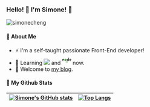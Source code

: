 <h3> Hello! 👋 I'm Simone! 👾 </h3>

<p align="left"> <img src="https://komarev.com/ghpvc/?username=simonecheng&label=Profile%20views&color=0e75b6&style=flat" alt="simonecheng" /> </p>

<h4> 🐳 About Me </h4>

- ⚡ I'm a self-taught passionate Front-End developer!
- 🌱 Learning <img height="24" src="https://cdn.worldvectorlogo.com/logos/nextjs-2.svg"></img> and 
<img height="24" src="https://raw.githubusercontent.com/devicons/devicon/master/icons/nodejs/nodejs-original-wordmark.svg"></img> now.   
- 📝 Welcome to [my blog](https://simonecheng.github.io/).  

<!-- <h4> 🐳 Language and Tools </h4> -->

<!--
<p align="left">
<a href="https://www.w3.org/html/" target="_blank" rel="noreferrer"> 
  <img src="https://raw.githubusercontent.com/devicons/devicon/master/icons/html5/html5-original-wordmark.svg" alt="html5" width="40" height="40"/> 
</a> 
<a href="https://www.w3schools.com/css/" target="_blank" rel="noreferrer"> 
  <img src="https://raw.githubusercontent.com/devicons/devicon/master/icons/css3/css3-original-wordmark.svg" alt="css3" width="40" height="40"/> 
</a> 
<a href="https://developer.mozilla.org/en-US/docs/Web/JavaScript" target="_blank" rel="noreferrer"> 
  <img src="https://raw.githubusercontent.com/devicons/devicon/master/icons/javascript/javascript-original.svg" alt="javascript" width="40" height="40"/> 
</a>
<a href="https://www.typescriptlang.org/" target="_blank" rel="noreferrer"> 
  <img src="https://raw.githubusercontent.com/devicons/devicon/master/icons/typescript/typescript-original.svg" alt="typescript" width="40" height="40"/> 
</a> 
  
<a href="https://emberjs.com/" target="_blank" rel="noreferrer"> 
  <img src="https://raw.githubusercontent.com/devicons/devicon/master/icons/ember/ember-original-wordmark.svg" alt="ember" width="40" height="40"/> 
</a>
<a href="https://reactjs.org/" target="_blank" rel="noreferrer"> 
  <img src="https://raw.githubusercontent.com/devicons/devicon/master/icons/react/react-original-wordmark.svg" alt="react" width="40" height="40"/> 
</a>
<a href="https://redux.js.org" target="_blank" rel="noreferrer"> 
  <img src="https://raw.githubusercontent.com/devicons/devicon/master/icons/redux/redux-original.svg" alt="redux" width="40" height="40"/> 
</a>  
  
<a href="https://sass-lang.com" target="_blank" rel="noreferrer"> 
  <img src="https://raw.githubusercontent.com/devicons/devicon/master/icons/sass/sass-original.svg" alt="sass" width="40" height="40"/> 
</a>
<img height="40" width="40" src="https://raw.githubusercontent.com/styled-components/brand/master/styled-components.png" />

<a href="https://git-scm.com/" target="_blank" rel="noreferrer"> 
  <img src="https://www.vectorlogo.zone/logos/git-scm/git-scm-icon.svg" alt="git" width="40" height="40"/> 
</a>
<a href="https://jestjs.io" target="_blank" rel="noreferrer"> 
  <img src="https://www.vectorlogo.zone/logos/jestjsio/jestjsio-icon.svg" alt="jest" width="40" height="40"/> 
</a>
<a href="https://webpack.js.org" target="_blank" rel="noreferrer"> 
  <img src="https://raw.githubusercontent.com/devicons/devicon/d00d0969292a6569d45b06d3f350f463a0107b0d/icons/webpack/webpack-original-wordmark.svg" alt="webpack" width="40" height="40"/> 
</a> 
  
<a href="https://nodejs.org" target="_blank" rel="noreferrer"> 
  <img src="https://raw.githubusercontent.com/devicons/devicon/master/icons/nodejs/nodejs-original-wordmark.svg" alt="nodejs" width="40" height="40"/> 
</a>
<a href="https://firebase.google.com/" target="_blank" rel="noreferrer"> 
  <img src="https://www.vectorlogo.zone/logos/firebase/firebase-icon.svg" alt="firebase" width="40" height="40"/> 
</a> 
</p>
-->

<h4> 🐳 My Github Stats </h4>

|[![Simone's GitHub stats](https://github-readme-stats-seven-bice.vercel.app/api?username=SimoneCheng&show_icons=true&count_private=true&hide_border=true&theme=nord)](https://github.com/anuraghazra/github-readme-stats)|[![Top Langs](https://github-readme-stats-seven-bice.vercel.app/api/top-langs/?username=SimoneCheng&layout=compact&hide_border=true&theme=nord)](https://github.com/anuraghazra/github-readme-stats)|
|---|---|
